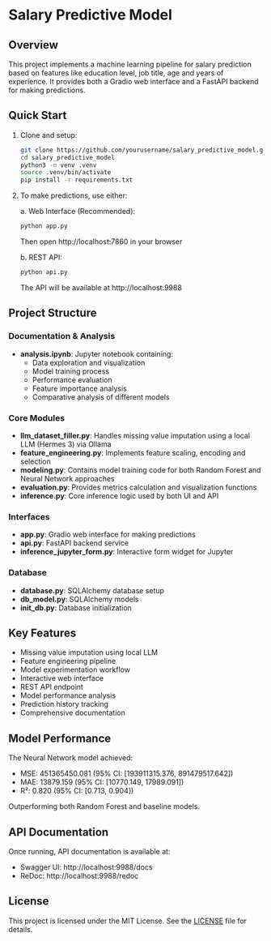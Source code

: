 # Salary Predictive Model

## Overview
This project implements a machine learning pipeline for salary prediction based on features like education level, job title, age and years of experience. It provides both a Gradio web interface and a FastAPI backend for making predictions.

## Quick Start

1. Clone and setup:
    ```sh
    git clone https://github.com/yourusername/salary_predictive_model.git
    cd salary_predictive_model
    python3 -m venv .venv
    source .venv/bin/activate
    pip install -r requirements.txt
    ```

2. To make predictions, use either:

    a. Web Interface (Recommended):
    ```sh
    python app.py
    ```
    Then open http://localhost:7860 in your browser

    b. REST API:
    ```sh 
    python api.py
    ```
    The API will be available at http://localhost:9988

## Project Structure

### Documentation & Analysis
- **analysis.ipynb**: Jupyter notebook containing:
  - Data exploration and visualization
  - Model training process
  - Performance evaluation
  - Feature importance analysis
  - Comparative analysis of different models

### Core Modules
- **llm_dataset_filler.py**: Handles missing value imputation using a local LLM (Hermes 3) via Ollama
- **feature_engineering.py**: Implements feature scaling, encoding and selection
- **modeling.py**: Contains model training code for both Random Forest and Neural Network approaches
- **evaluation.py**: Provides metrics calculation and visualization functions
- **inference.py**: Core inference logic used by both UI and API

### Interfaces
- **app.py**: Gradio web interface for making predictions
- **api.py**: FastAPI backend service
- **inference_jupyter_form.py**: Interactive form widget for Jupyter

### Database
- **database.py**: SQLAlchemy database setup
- **db_model.py**: SQLAlchemy models
- **init_db.py**: Database initialization

## Key Features

- Missing value imputation using local LLM
- Feature engineering pipeline
- Model experimentation workflow
- Interactive web interface
- REST API endpoint
- Model performance analysis
- Prediction history tracking
- Comprehensive documentation

## Model Performance

The Neural Network model achieved:
- MSE: 451365450.081 (95% CI: [193911315.376, 891479517.642])
- MAE: 13879.159 (95% CI: [10770.149, 17989.091]) 
- R²: 0.820 (95% CI: [0.713, 0.904])

Outperforming both Random Forest and baseline models.

## API Documentation

Once running, API documentation is available at:
- Swagger UI: http://localhost:9988/docs
- ReDoc: http://localhost:9988/redoc

## License
This project is licensed under the MIT License. See the [LICENSE](LICENSE) file for details.
